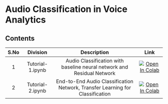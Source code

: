 # Audio Classification in Voice Analytics

## Contents

| S.No |  Division                             | Description                                                          | Link           |
|:----:|    :------------:                        |     :--------------:                                                   |    :--------:        |
| 1    | Tutorial-1.ipynb   | Audio Classification with baseline neural network and Residual Network|[![Open In Colab](https://colab.research.google.com/assets/colab-badge.svg)](https://colab.research.google.com/github/rbg-research/AI-Training/blob/main/voice-analytics/classification/Tutorial-1.ipynb)|
| 2    | Tutorial-2.ipynb  |End-to-End Audio Classification Network, Transfer Learning for Classification |[![Open In Colab](https://colab.research.google.com/assets/colab-badge.svg)](https://colab.research.google.com/github/rbg-research/AI-Training/blob/main/voice-analytics/classification/Tutorial-2.ipynb)|
